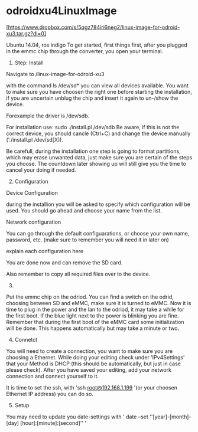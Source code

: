 # odroidxu4LinuxImage
[https://www.dropbox.com/s/5qgz784iri6neg2/linux-image-for-odroid-xu3.tar.gz?dl=0]

Ubuntu 14.04, ros indigo 
To get started, first things first, after you plugged in the emmc chip through the converter, you open your terminal.

1. Step: Install

Navigate to /linux-image-for-odroid-xu3

with the command ls /dev/sd* you can view all devices available. 
You want to make sure you have choosen the right one before starting the installation, if you are uncertain unblug the chip and insert it again to un-/show the device.

Forexample the driver is /dev/sdb.

For installation use: sudo ./install.pl /dev/sdb
Be aware, if this is not the correct device, you should cancle (Ctrl+C) and change the device manually ('./install.pl /dev/sd[X]).

Be carefull, during the installation one step is going to format partitions, which may erase unwanted data, just make sure you are certain of the steps you choose. The countdown later showing up will still give you the time to cancel your doing if needed.

2. Configuration

Device Configuration

during the installion you will be asked to specify which configuration will be used. You should go ahead and choose your name from the list.

Network configuration

You can go through the default configuarations, or choose your own name, password, etc. 
(make sure to remember you will need it in later on)

explain each configuration here

You are done now and can remove the SD card.

Also remember to copy all required files over to the device.

3.

Put the emmc chip on the odriod.
You can find a switch on the odrid, choosing between  SD and eMMC, make sure it is turned to eMMC.
Now it is time to plug in the power and the lan to the odriod, it may take a while for the first boot. If the blue light next to the power is blinking you are fine.
Remember that during the first boot of the eMMC card some initialization will be done. This happens automatically but may take a minute or two. 

4. Connetct

You will need to create a connection, you want to make sure you are choosing a Ethernet. While doing your editing check under 'IPv4Settings' that your Method is DHCP (this should be automatically, but just in case please check). 
After you have saved your editing, add your network connection and connect yourself to it.

It is time to set the ssh, with 'ssh root@192.168.1.199 '(or your choosen Ethernet IP address) you can do so.

5. Setup

You may need to update you date-settings with ' date –set ''[year]-[month]-[day] [hour]:[minute]:[second]''  '
